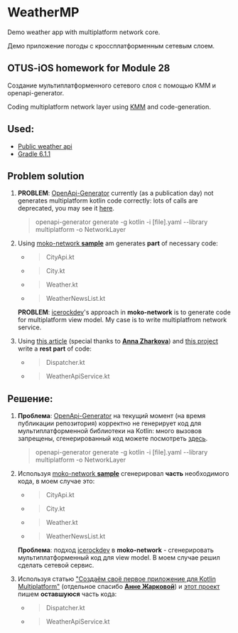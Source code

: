 # WeatherMP
Demo weather app with multiplatform network core.

Демо приложение погоды с кроссплатформенным сетевым слоем.

## OTUS-iOS homework for Module 28

Создание мультиплатформенного сетевого слоя с помощью KMM и openapi-generator.

Coding multiplatform network layer using [KMM](https://www.jetbrains.com/lp/mobilecrossplatform/) and code-generation.

## Used: 
* [Public weather api](https://www.metaweather.com/api)
* [Gradle 6.1.1](https://gradle.org/releases/)

## Problem solution
  
1. **PROBLEM**: [OpenApi-Generator](https://github.com/OpenAPITools/openapi-generator) currently (as a publication day) not generates multiplatform kotlin code correctly: lots of calls are deprecated, you may see it [here](https://github.com/c-villain/WeatherMP/tree/master/%5BNotWorking%5DNetworkLayer).
    >openapi-generator generate -g kotlin -i [file].yaml --library multiplatform -o NetworkLayer 
2. Using [moko-network **sample**](https://github.com/icerockdev/moko-network) am generates **part** of necessary code:
    * >CityApi.kt
    * >City.kt
    * >Weather.kt
    * >WeatherNewsList.kt
    
   **PROBLEM**: [icerockdev](https://github.com/icerockdev)'s approach in **moko-network** is to generate code for multiplatform view model. 
   My case is to write multiplatfrom network service.
3. Using [this article](https://tproger.ru/articles/creating-an-app-for-kotlin-multiplatform) (special thanks to [**Anna Zharkova**](https://github.com/anioutkazharkova)) and [this project](https://github.com/anioutkazharkova/kmp_news_sample) write a **rest part** of code:
    * >Dispatcher.kt
    * >WeatherApiService.kt
   
## Решение:

1. **Проблема**: [OpenApi-Generator](https://github.com/OpenAPITools/openapi-generator) на текущий момент (на время публикации репозитория) корректно не генерирует код для мультиплатформенной библиотеки на Kotlin: много вызовов запрещены, сгенерированный код можете посмотреть [здесь](https://github.com/c-villain/WeatherMP/tree/master/%5BNotWorking%5DNetworkLayer).
    >openapi-generator generate -g kotlin -i [file].yaml --library multiplatform -o NetworkLayer 
2. Используя [moko-network **sample**](https://github.com/icerockdev/moko-network) сгенерировал **часть** необходимого кода, в моем случае это:
    * >CityApi.kt
    * >City.kt
    * >Weather.kt
    * >WeatherNewsList.kt
    
   **Проблема**: подход [icerockdev](https://github.com/icerockdev) в **moko-network** - сгенерировать мультиплатформенный код для view model. 
   В моем случае решил сделать сетевой сервис.
3. Используя статью ["Создаём своё первое приложение для Kotlin Multiplatform"](https://tproger.ru/articles/creating-an-app-for-kotlin-multiplatform) (отдельное спасибо [**Анне Жарковой**](https://github.com/anioutkazharkova)) и [этот проект](https://github.com/anioutkazharkova/kmp_news_sample) пишем **оставшуюся** часть кода:
    * >Dispatcher.kt
    * >WeatherApiService.kt
